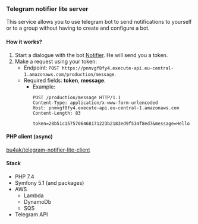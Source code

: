 ### Telegram notifier lite server
This service allows you to use telegram bot to send notifications to yourself or to a group without having to create 
and configure a bot.

#### How it works?
1. Start a dialogue with the bot [Notifier](https://telegram.me/notificator_lite_bot). He will send you a token.
2. Make a request using your token:
    - Endpoint: `POST https://pnmvgf8fy4.execute-api.eu-central-1.amazonaws.com/production/message`.
    - Required fields: **token**, **message**.
        - Example:
            ```http request
            POST /production/message HTTP/1.1
            Content-Type: application/x-www-form-urlencoded
            Host: pnmvgf8fy4.execute-api.eu-central-1.amazonaws.com
            Content-Length: 83
            
            token=28b51c1575706468171223b2183ed9f534f8ed7&message=Hello
            ```


#### PHP client (async)
[bu4ak/telegram-notifier-lite-client](https://github.com/Bu4ak/telegram-notifier-lite-client)

#### Stack
- PHP 7.4
- Symfony 5.1 (and packages)
- AWS 
    - Lambda
    - DynamoDb
    - SQS
- Telegram API
